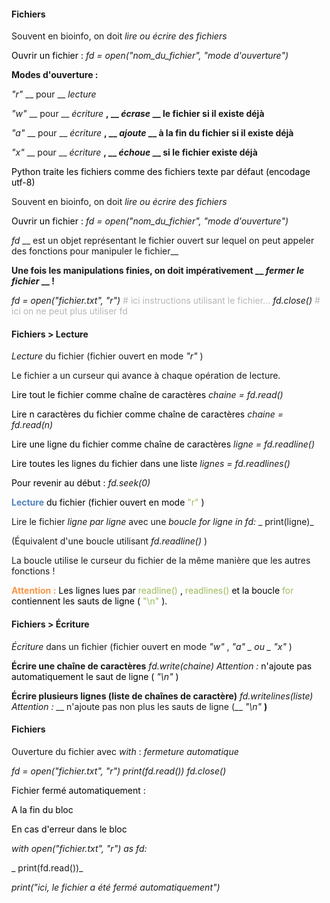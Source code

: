 #### Fichiers

Souvent en bioinfo\, on doit  _lire ou écrire des fichiers_

<span style="color:#000000">Ouvrir un fichier :</span>  _fd = open\("nom\_du\_fichier"\, "mode d'ouverture"\)_

__Modes d'ouverture :__

_"r"_  __ pour __  _lecture_

_"w"_  __ pour __  _écriture_  __\, __  _écrase_  __ le fichier si il existe déjà__

_"a"_  __ pour __  _écriture_  __\, __  _ajoute_  __ à la fin du fichier si il existe déjà__

_"x"_  __ pour __  _écriture_  __\, __  _échoue_  __ si le fichier existe déjà__

<span style="color:#000000">Python traite les fichiers comme des fichiers texte par défaut \(encodage utf\-8\)</span>

Souvent en bioinfo\, on doit  _lire ou écrire des fichiers_

<span style="color:#000000">Ouvrir un fichier :</span>  _fd = open\("nom\_du\_fichier"\, "mode d'ouverture"\)_

_fd_  __ est un objet représentant le fichier ouvert sur lequel on peut appeler des fonctions pour manipuler le fichier__

__Une fois les manipulations finies\, on doit impérativement __  _fermer le fichier_  __ \!__

_fd = open\("fichier\.txt"\, "r"\)_  <span style="color:#B7B7B7">\# ici instructions utilisant le fichier…</span>  _fd\.close\(\)_  <span style="color:#B7B7B7">\# ici on ne peut plus utiliser fd</span>

#### Fichiers > Lecture

_Lecture_  du fichier \(fichier ouvert en mode  _"r"_ \)

Le fichier a un curseur qui avance à chaque opération de lecture\.

<span style="color:#000000">Lire tout le fichier comme chaîne de caractères</span>  _chaine = fd\.read\(\)_

<span style="color:#000000">Lire n caractères du fichier comme chaîne de caractères</span>  _chaine = fd\.read\(n\)_

<span style="color:#000000">Lire une ligne du fichier comme chaîne de caractères</span>  _ligne = fd\.readline\(\)_

<span style="color:#000000">Lire toutes les lignes du fichier dans une liste</span>  _lignes = fd\.readlines\(\)_

<span style="color:#000000">Pour revenir au début </span>  <span style="color:#000000">: </span>  _fd\.seek\(0\)_

<span style="color:#4F81BD"> __Lecture__ </span>  <span style="color:#000000"> du fichier </span>  <span style="color:#000000">\(fichier ouvert en mode </span>  <span style="color:#9BBB59">"r"</span>  <span style="color:#000000">\)</span>

Lire le fichier  _ligne par ligne_  avec une  _boucle_  _for ligne in fd:_  _	print\(ligne\)_

\(Équivalent d'une boucle utilisant  _fd\.readline\(\)_ \)

La boucle utilise le curseur du fichier de la même manière que les autres fonctions \!

<span style="color:#F79646"> __Attention :__ </span>  <span style="color:#000000"> Les lignes lues par </span>  <span style="color:#9BBB59">readline\(\)</span>  <span style="color:#000000">\, </span>  <span style="color:#9BBB59">readlines\(\)</span>  <span style="color:#000000"> </span>  <span style="color:#000000">et la boucle </span>  <span style="color:#9BBB59">for</span>  <span style="color:#000000"> </span>  <span style="color:#000000">contiennent les sauts de ligne \(</span>  <span style="color:#9BBB59">"\\n"</span>  <span style="color:#000000">\)\. </span>

#### Fichiers > Écriture

_Écriture_  dans un fichier \(fichier ouvert en mode  _"w"_ \,  _"a" _ ou _ "x"_ \)

__Écrire une chaîne de caractères__  _fd\.write\(chaine\)_  _Attention :_  <span style="color:#000000"> n'ajoute pas automatiquement le saut de ligne \(</span>  _"\\n"_  <span style="color:#000000">\)</span>

__Écrire plusieurs lignes \(liste de chaînes de caractère\)__  _fd\.writelines\(liste\)_  _Attention :_  __ n'ajoute pas non plus les sauts de ligne \(__  _"\\n"_  __\)__

#### Fichiers

Ouverture du fichier avec  _with_  :  _fermeture automatique_

_fd = open\("fichier\.txt"\, "r"\)_  _print\(fd\.read\(\)\)_  _fd\.close\(\)_

<span style="color:#000000">Fichier fermé automatiquement :</span>

<span style="color:#000000">A la fin du bloc</span>

<span style="color:#000000">En cas d'erreur dans le bloc</span>

_with open\("fichier\.txt"\, "r"\) as fd:_

_	print\(fd\.read\(\)\)_

_print\("ici\, le fichier a été fermé automatiquement"\)_